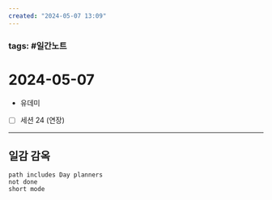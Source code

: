 ```yaml
---
created: "2024-05-07 13:09"
---
```


### tags: #일간노트
  
# 2024-05-07 
- 유데미
- [ ] 세션 24 (연장)
  
---  
## 일감 감옥  
```tasks  
path includes Day planners
not done  
short mode  
```